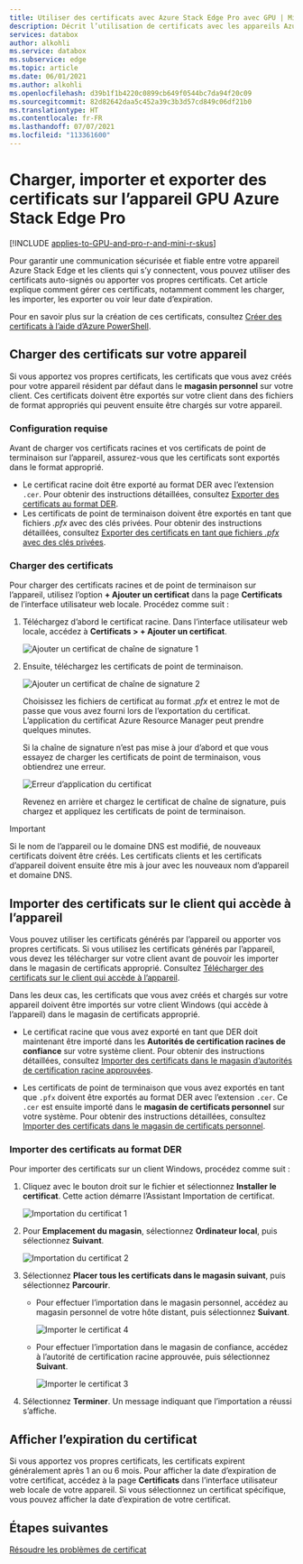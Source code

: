 ```yaml
---
title: Utiliser des certificats avec Azure Stack Edge Pro avec GPU | Microsoft Docs
description: Décrit l’utilisation de certificats avec les appareils Azure Stack Edge Pro avec GPU, y compris la raison pour laquelle les utiliser et les types et la méthode de téléchargement des certificats sur votre appareil.
services: databox
author: alkohli
ms.service: databox
ms.subservice: edge
ms.topic: article
ms.date: 06/01/2021
ms.author: alkohli
ms.openlocfilehash: d39b1f1b4220c0899cb649f0544bc7da94f20c09
ms.sourcegitcommit: 82d82642daa5c452a39c3b3d57cd849c06df21b0
ms.translationtype: HT
ms.contentlocale: fr-FR
ms.lasthandoff: 07/07/2021
ms.locfileid: "113361600"
---
```

# <a name="upload-import-and-export-certificates-on-azure-stack-edge-pro-gpu"></a>Charger, importer et exporter des certificats sur l’appareil GPU Azure Stack Edge Pro

[!INCLUDE [applies-to-GPU-and-pro-r-and-mini-r-skus](../../includes/azure-stack-edge-applies-to-gpu-pro-r-mini-r-sku.md)]

Pour garantir une communication sécurisée et fiable entre votre appareil Azure Stack Edge et les clients qui s’y connectent, vous pouvez utiliser des certificats auto-signés ou apporter vos propres certificats. Cet article explique comment gérer ces certificats, notamment comment les charger, les importer, les exporter ou voir leur date d’expiration.

Pour en savoir plus sur la création de ces certificats, consultez [Créer des certificats à l’aide d’Azure PowerShell](azure-stack-edge-gpu-create-certificates-powershell.md).


## <a name="upload-certificates-on-your-device"></a>Charger des certificats sur votre appareil

Si vous apportez vos propres certificats, les certificats que vous avez créés pour votre appareil résident par défaut dans le **magasin personnel** sur votre client. Ces certificats doivent être exportés sur votre client dans des fichiers de format appropriés qui peuvent ensuite être chargés sur votre appareil.


### <a name="prerequisites"></a>Configuration requise

Avant de charger vos certificats racines et vos certificats de point de terminaison sur l’appareil, assurez-vous que les certificats sont exportés dans le format approprié.

- Le certificat racine doit être exporté au format DER avec l’extension `.cer`. Pour obtenir des instructions détaillées, consultez [Exporter des certificats au format DER](azure-stack-edge-gpu-prepare-certificates-device-upload.md#export-certificates-as-der-format).
- Les certificats de point de terminaison doivent être exportés en tant que fichiers *.pfx* avec des clés privées. Pour obtenir des instructions détaillées, consultez [Exporter des certificats en tant que fichiers *.pfx* avec des clés privées](azure-stack-edge-gpu-prepare-certificates-device-upload.md#export-certificates-as-pfx-format-with-private-key). 

### <a name="upload-certificates"></a>Charger des certificats 

Pour charger des certificats racines et de point de terminaison sur l’appareil, utilisez l’option **+ Ajouter un certificat** dans la page **Certificats** de l’interface utilisateur web locale. Procédez comme suit :

1. Téléchargez d’abord le certificat racine. Dans l’interface utilisateur web locale, accédez à **Certificats > + Ajouter un certificat**.

    ![Ajouter un certificat de chaîne de signature 1](media/azure-stack-edge-series-manage-certificates/add-cert-1.png)

2. Ensuite, téléchargez les certificats de point de terminaison. 

    ![Ajouter un certificat de chaîne de signature 2](media/azure-stack-edge-series-manage-certificates/add-cert-2.png)

    Choisissez les fichiers de certificat au format *.pfx* et entrez le mot de passe que vous avez fourni lors de l’exportation du certificat. L’application du certificat Azure Resource Manager peut prendre quelques minutes.

    Si la chaîne de signature n’est pas mise à jour d’abord et que vous essayez de charger les certificats de point de terminaison, vous obtiendrez une erreur.

    ![Erreur d’application du certificat](media/azure-stack-edge-series-manage-certificates/apply-cert-error-1.png)

    Revenez en arrière et chargez le certificat de chaîne de signature, puis chargez et appliquez les certificats de point de terminaison.

> [!IMPORTANT]
> Si le nom de l’appareil ou le domaine DNS est modifié, de nouveaux certificats doivent être créés. Les certificats clients et les certificats d’appareil doivent ensuite être mis à jour avec les nouveaux nom d’appareil et domaine DNS. 

## <a name="import-certificates-on-the-client-accessing-the-device"></a>Importer des certificats sur le client qui accède à l’appareil

Vous pouvez utiliser les certificats générés par l’appareil ou apporter vos propres certificats. Si vous utilisez les certificats générés par l’appareil, vous devez les télécharger sur votre client avant de pouvoir les importer dans le magasin de certificats approprié. Consultez [Télécharger des certificats sur le client qui accède à l’appareil](azure-stack-edge-gpu-deploy-configure-certificates.md#generate-device-certificates).

Dans les deux cas, les certificats que vous avez créés et chargés sur votre appareil doivent être importés sur votre client Windows (qui accède à l’appareil) dans le magasin de certificats approprié. 

- Le certificat racine que vous avez exporté en tant que DER doit maintenant être importé dans les **Autorités de certification racines de confiance** sur votre système client. Pour obtenir des instructions détaillées, consultez [Importer des certificats dans le magasin d’autorités de certification racine approuvées](#import-certificates-as-der-format).

- Les certificats de point de terminaison que vous avez exportés en tant que `.pfx` doivent être exportés au format DER avec l’extension `.cer`. Ce `.cer` est ensuite importé dans le **magasin de certificats personnel** sur votre système. Pour obtenir des instructions détaillées, consultez [Importer des certificats dans le magasin de certificats personnel](#import-certificates-as-der-format).

### <a name="import-certificates-as-der-format"></a>Importer des certificats au format DER 

Pour importer des certificats sur un client Windows, procédez comme suit :

1. Cliquez avec le bouton droit sur le fichier et sélectionnez **Installer le certificat**. Cette action démarre l’Assistant Importation de certificat.

    ![Importation du certificat 1](media/azure-stack-edge-series-manage-certificates/import-cert-1.png)

2. Pour **Emplacement du magasin**, sélectionnez **Ordinateur local**, puis sélectionnez **Suivant**.

    ![Importation du certificat 2](media/azure-stack-edge-series-manage-certificates/import-cert-2.png)

3. Sélectionnez **Placer tous les certificats dans le magasin suivant**, puis sélectionnez **Parcourir**. 

    - Pour effectuer l’importation dans le magasin personnel, accédez au magasin personnel de votre hôte distant, puis sélectionnez **Suivant**.

        ![Importer le certificat 4](media/azure-stack-edge-series-manage-certificates/import-cert-4.png)


    - Pour effectuer l’importation dans le magasin de confiance, accédez à l’autorité de certification racine approuvée, puis sélectionnez **Suivant**.

        ![Importer le certificat 3](media/azure-stack-edge-series-manage-certificates/import-cert-3.png)

 
4. Sélectionnez **Terminer**. Un message indiquant que l’importation a réussi s’affiche.


## <a name="view-certificate-expiry"></a>Afficher l’expiration du certificat

Si vous apportez vos propres certificats, les certificats expirent généralement après 1 an ou 6 mois. Pour afficher la date d’expiration de votre certificat, accédez à la page **Certificats** dans l’interface utilisateur web locale de votre appareil. Si vous sélectionnez un certificat spécifique, vous pouvez afficher la date d’expiration de votre certificat.


## <a name="next-steps"></a>Étapes suivantes

[Résoudre les problèmes de certificat](azure-stack-edge-gpu-certificate-troubleshooting.md)